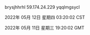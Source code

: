 brysjhhrhl 59.174.24.229 yqqlmgsycl

2022年 05月 12日 星期四 03:20:02 CST

2022年 05月 11日 星期三 19:20:02 GMT
